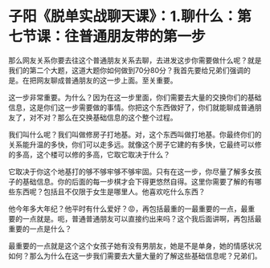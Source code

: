 # 子阳《脱单实战聊天课》：1.聊什么：第七节课：往普通朋友带的第一步

那么网友关系你要去往这个普通朋友关系去聊，去进发这步你需要做什么呢？就是我们的第二个大题，这道大题你如何做到70分80分？我首先要给兄弟们强调的是。在把网友聊成普通朋友的这一步上面。至关重要。

这一步非常重要。为什么？因为在这一步里面，你们需要去大量的交换你们的基础信息，这是你们这一步需要做的事情。你把这个东西做好了，你们就能聊成普通朋友了，对不对？那么在交换基础信息的这个整个过程。

我们叫什么呢？我们叫做修房子打地基。对，这个东西叫做打地基。你最终你们的关系能升温的多快，你们可以走多远。就像这个房子它建的有多快，它最终可以修的多高，这个楼可以修的多高，它取它取决于什么？

它取决于你这个地基打的够不够牢够不够牢固。只有在这一步，你尽量了解多女孩子的基础信息。你的后面的每一步棋才会下得更悠然自得。这里你需要了解的有哪些东西呢？包括且不仅限于女生是哪里人。他喜欢吃什么东西？

他今年多大年纪？他平时有什么爱好？😡，再包括最重的一最重要的一点，最重要的一点就是。呃，普通普通朋友可以直接约出来吗？这个我后面讲啊，再包括最重要的一点是什么？

最重要的一点就是这个这个女孩子她有没有男朋友，她是不是单身，她的情感状况如何？那么为什么在这一步我们需要去大量大量的了解这些基础信息呢？兄弟们。

